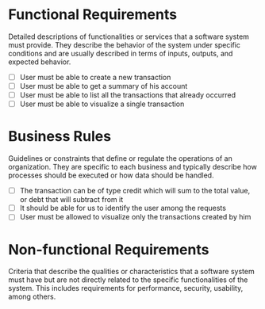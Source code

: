 # Functional Requirements

Detailed descriptions of functionalities or services that a software system must provide. They describe the behavior of
the system under specific conditions and are usually described in terms of inputs, outputs, and expected behavior.

- [ ] User must be able to create a new transaction
- [ ] User must be able to get a summary of his account
- [ ] User must be able to list all the transactions that already occurred
- [ ] User must be able to visualize a single transaction

# Business Rules

Guidelines or constraints that define or regulate the operations of an organization. They are specific to each business
and typically describe how processes should be executed or how data should be handled.

- [ ] The transaction can be of type credit which will sum to the total value, or debt that will subtract from it
- [ ] It should be able for us to identify the user among the requests
- [ ] User must be allowed to visualize only the transactions created by him

# Non-functional Requirements

Criteria that describe the qualities or characteristics that a software system must have but are not directly related to
the specific functionalities of the system. This includes requirements for performance, security, usability, among others.
